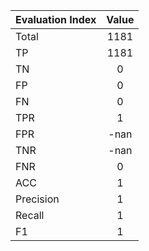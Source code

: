 | Evaluation Index | Value |
| :-- | :--: |
| Total | 1181 |
| TP | 1181 |
| TN | 0 |
| FP | 0 |
| FN | 0 |
| TPR | 1 |
| FPR | -nan |
| TNR | -nan |
| FNR | 0 |
| ACC | 1 |
| Precision | 1 |
| Recall | 1 |
| F1 | 1 |
